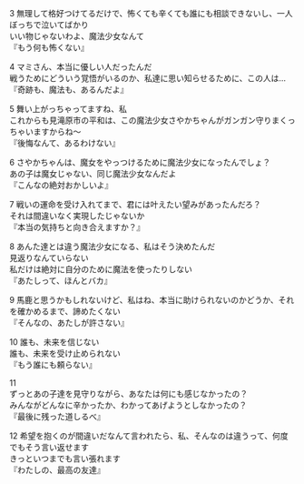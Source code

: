 
3
無理して格好つけてるだけで、怖くても辛くても誰にも相談できないし、一人ぼっちで泣いてばかり  
いい物じゃないわよ、魔法少女なんて  
『もう何も怖くない』  
  
 4
マミさん、本当に優しい人だったんだ  
戦うためにどういう覚悟がいるのか、私達に思い知らせるために、この人は…  
『奇跡も、魔法も、あるんだよ』  

5 
舞い上がっちゃってますね、私  
これからも見滝原市の平和は、この魔法少女さやかちゃんがガンガン守りまくっちゃいますからね～  
『後悔なんて、あるわけない』  
 
 6
さやかちゃんは、魔女をやっつけるために魔法少女になったんでしょ？  
あの子は魔女じゃない、同じ魔法少女なんだよ  
『こんなの絶対おかしいよ』  
 
7
戦いの運命を受け入れてまで、君には叶えたい望みがあったんだろ？  
それは間違いなく実現したじゃないか  
『本当の気持ちと向き合えますか？』  
 
 8
あんた達とは違う魔法少女になる、私はそう決めたんだ  
見返りなんていらない  
私だけは絶対に自分のために魔法を使ったりしない  
『あたしって、ほんとバカ』  
 
 9
馬鹿と思うかもしれないけど、私はね、本当に助けられないのかどうか、それを確かめるまで、諦めたくない  
『そんなの、あたしが許さない』  

10
誰も、未来を信じない  
誰も、未来を受け止められない  
『もう誰にも頼らない』  

11  
ずっとあの子達を見守りながら、あなたは何にも感じなかったの？  
みんながどんなに辛かったか、わかってあげようとしなかったの？  
『最後に残った道しるべ』  
 
12
希望を抱くのが間違いだなんて言われたら、私、そんなのは違うって、何度でもそう言い返せます  
きっといつまでも言い張れます  
『わたしの、最高の友達』
<!--stackedit_data:
eyJoaXN0b3J5IjpbLTE4ODk2NzM3MTksLTU5MTA3Mzc3LC04MT
gwOTQzNTVdfQ==
-->
